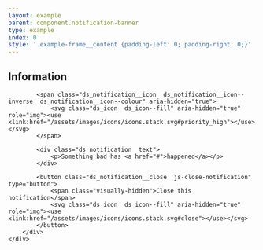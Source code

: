 ```yaml
---
layout: example
parent: component.notification-banner
type: example
index: 0
style: '.example-frame__content {padding-left: 0; padding-right: 0;}'
---
```


<div class="ds_notification  ds_reversed" data-module="ds-notification">
    <div class="ds_wrapper">
        <div class="ds_notification__content  ds_notification__content--has-close">
            <h2 class="visually-hidden">Information</h2>

            <span class="ds_notification__icon  ds_notification__icon--inverse  ds_notification__icon--colour" aria-hidden="true">
                <svg class="ds_icon  ds_icon--fill" aria-hidden="true" role="img"><use xlink:href="/assets/images/icons/icons.stack.svg#priority_high"></use></svg>
            </span>

            <div class="ds_notification__text">
                <p>Something bad has <a href="#">happened</a></p>
            </div>

            <button class="ds_notification__close  js-close-notification" type="button">
                <span class="visually-hidden">Close this notification</span>
                <svg class="ds_icon  ds_icon--fill" aria-hidden="true" role="img"><use xlink:href="/assets/images/icons/icons.stack.svg#close"></use></svg>
            </button>
        </div>
    </div>
</div>
